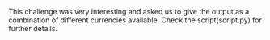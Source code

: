 This challenge was very interesting and asked us to give the output as a combination of different currencies available.
Check the script(script.py) for further details.
